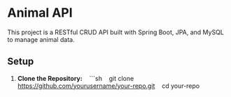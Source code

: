 # Animal API

This project is a RESTful CRUD API built with Spring Boot, JPA, and MySQL to manage animal data.

## Setup

1. **Clone the Repository:**
   ```sh
   git clone https://github.com/yourusername/your-repo.git
   cd your-repo
